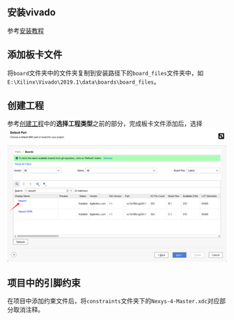 ## 安装vivado
参考[安装教程](pdf/1.课前准备——Vitis开发套件下载安装.pdf)

## 添加板卡文件

将`board`文件夹中的文件夹复制到安装路径下的`board_files`文件夹中，如`E:\Xilinx\Vivado\2019.1\data\boards\board_files`。

## 创建工程
参考[创建工程](pdf/2.%20创建第一个工程.pdf)中的**选择工程类型**之前的部分，完成板卡文件添加后，选择![板卡选择](image/README/board_select.png)

## 项目中的引脚约束

在项目中添加约束文件后，将`constraints`文件夹下的`Nexys-4-Master.xdc`对应部分取消注释。
